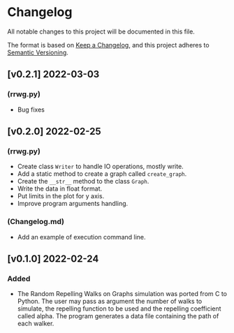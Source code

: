 # Changelog

All notable changes to this project will be documented in this file.

The format is based on [Keep a Changelog](https://keepachangelog.com/en/1.0.0/),
and this project adheres to [Semantic Versioning](https://semver.org/spec/v2.0.0.html).

## [v0.2.1] 2022-03-03

### (rrwg.py)
- Bug fixes

## [v0.2.0] 2022-02-25

### (rrwg.py)
- Create class `Writer` to handle IO operations,
mostly write.
- Add a static method to create a graph called
`create_graph`.
- Create the `__str__` method to the class `Graph`.
- Write the data in float format.
- Put limits in the plot for y axis.
- Improve program arguments handling.

### (Changelog.md)

- Add an example of execution command line.

## [v0.1.0] 2022-02-24

### Added
- The Random Repelling Walks on Graphs simulation was 
ported from C to Python. The user may pass as argument
the number of walks to simulate, the repelling function
to be used and the repelling coefficient called alpha.
The program generates a data file containing the path 
of each walker.
